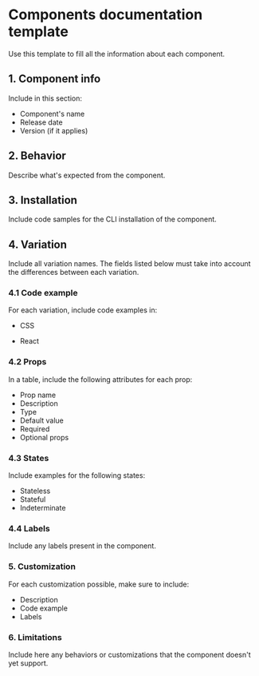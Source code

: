 # Components documentation template

Use this template to fill all the information about each component. 

## 1. Component info
Include in this section: 
- Component's name
- Release date
- Version (if it applies)


## 2. Behavior
Describe what's expected from the component.



## 3. Installation
Include code samples for the CLI installation of the component.



## 4. Variation
Include all variation names. The fields listed below must take into account the differences between each variation.


### 4.1 Code example
For each variation, include code examples in:

- CSS

- React


### 4.2 Props
In a table, include the following attributes for each prop:
 - Prop name  
 - Description  
 - Type  
 - Default value  
 - Required  
 - Optional props  


### 4.3 States 
Include examples for the following states:  
- Stateless    
- Stateful  
- Indeterminate    


### 4.4 Labels
Include any labels present in the component.



### 5. Customization
For each customization possible, make sure to include:  
- Description  
- Code example  
- Labels  


### 6. Limitations
Include here any behaviors or customizations that the component doesn't yet support. 
